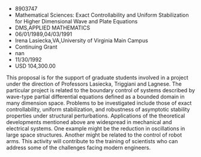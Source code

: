 
* 8903747
* Mathematical Sciences: Exact Controllability and Uniform Stabilization for Higher Dimensional Wave and Plate Equations
* DMS,APPLIED MATHEMATICS
* 06/01/1989,04/03/1991
* Irena Lasiecka,VA,University of Virginia Main Campus
* Continuing Grant
* nan
* 11/30/1992
* USD 104,300.00

This proposal is for the support of graduate students involved in a project
under the direction of Professors Lasiecka, Triggiani and Lagnese. The
particular project is related to the boundary control of systems described by
wave-type partial differential equations defined as a bounded domain in many
dimension space. Problems to be investigated include those of exact
controllability, uniform stabilization, and robustness of asymptotic stability
properties under structural perturbations. Applications of the theoretical
developments mentioned above are widespread in mechanical and electrical
systems. One example might be the reduction in oscillations in large space
structures. Another might be related to the control of robot arms. This activity
will contribute to the training of scientists who can address some of the
challenges facing modern engineers.
